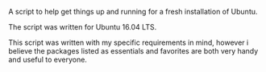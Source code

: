 A script to help get things up and running for a fresh installation of Ubuntu.

The script was written for Ubuntu 16.04 LTS.

This script was written with my specific requirements in mind, however i believe the packages listed as essentials and favorites are both very handy and useful to everyone.